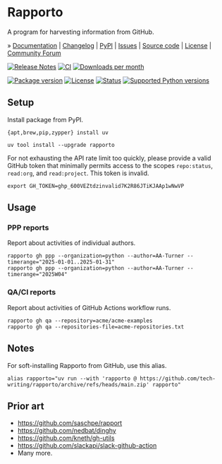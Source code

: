 # Rapporto

A program for harvesting information from GitHub.

» [Documentation]
| [Changelog]
| [PyPI]
| [Issues]
| [Source code]
| [License]
| [Community Forum]

[![Release Notes][badge-release-notes]][project-release-notes]
[![CI][badge-ci]][project-ci]
[![Downloads per month][badge-downloads-per-month]][project-downloads]

[![Package version][badge-package-version]][project-pypi]
[![License][badge-license]][project-license]
[![Status][badge-status]][project-pypi]
[![Supported Python versions][badge-python-versions]][project-pypi]

## Setup

Install package from PyPI.
```shell
{apt,brew,pip,zypper} install uv
```
```shell
uv tool install --upgrade rapporto
```

For not exhausting the API rate limit too quickly, please provide a valid
GitHub token that minimally permits access to the scopes `repo:status`,
`read:org`, and `read:project`. This token is invalid.
```shell
export GH_TOKEN=ghp_600VEZtdzinvalid7K2R86JTiKJAAp1wNwVP
```

## Usage

### PPP reports
Report about activities of individual authors.
```shell
rapporto gh ppp --organization=python --author=AA-Turner --timerange="2025-01-01..2025-01-31"
rapporto gh ppp --organization=python --author=AA-Turner --timerange="2025W04"
```

### QA/CI reports
Report about activities of GitHub Actions workflow runs.
```shell
rapporto gh qa --repository=acme/acme-examples
rapporto gh qa --repositories-file=acme-repositories.txt
```

## Notes

For soft-installing Rapporto from GitHub, use this alias.
```shell
alias rapporto="uv run --with 'rapporto @ https://github.com/tech-writing/rapporto/archive/refs/heads/main.zip' rapporto"
```

## Prior art
- https://github.com/saschpe/rapport
- https://github.com/nedbat/dinghy
- https://github.com/kneth/gh-utils
- https://github.com/slackapi/slack-github-action
- Many more.


[Changelog]: https://github.com/tech-writing/rapporto/blob/main/CHANGES.md
[Community Forum]: https://community.panodata.org/
[Documentation]: https://rapporto.readthedocs.io/
[Issues]: https://github.com/tech-writing/rapporto/issues
[License]: https://github.com/tech-writing/rapporto/blob/main/LICENSE
[managed on GitHub]: https://github.com/tech-writing/rapporto
[PyPI]: https://pypi.org/project/rapporto/
[Source code]: https://github.com/tech-writing/rapporto

[badge-ci]: https://github.com/tech-writing/rapporto/actions/workflows/main.yml/badge.svg
[badge-downloads-per-month]: https://pepy.tech/badge/rapporto/month
[badge-license]: https://img.shields.io/github/license/tech-writing/rapporto.svg
[badge-package-version]: https://img.shields.io/pypi/v/rapporto.svg
[badge-python-versions]: https://img.shields.io/pypi/pyversions/rapporto.svg
[badge-release-notes]: https://img.shields.io/github/release/tech-writing/rapporto?label=Release+Notes
[badge-status]: https://img.shields.io/pypi/status/rapporto.svg
[project-ci]: https://github.com/tech-writing/rapporto/actions/workflows/main.yml
[project-downloads]: https://pepy.tech/project/rapporto/
[project-license]: https://github.com/tech-writing/rapporto/blob/main/LICENSE
[project-pypi]: https://pypi.org/project/rapporto
[project-release-notes]: https://github.com/tech-writing/rapporto/releases
